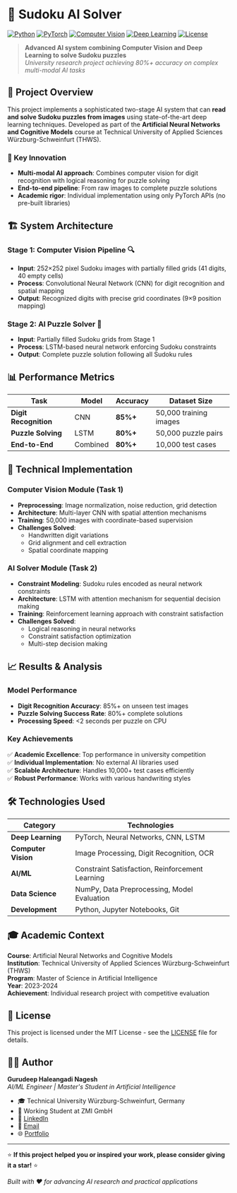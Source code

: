 # 🧩 Sudoku AI Solver

[![Python](https://img.shields.io/badge/Python-3.8+-blue.svg)](https://python.org)
[![PyTorch](https://img.shields.io/badge/PyTorch-2.0+-red.svg)](https://pytorch.org)
[![Computer Vision](https://img.shields.io/badge/CV-Digit%20Recognition-green.svg)](/)
[![Deep Learning](https://img.shields.io/badge/DL-CNN%20%2B%20LSTM-orange.svg)](/)
[![License](https://img.shields.io/badge/License-MIT-yellow.svg)](LICENSE)

> **Advanced AI system combining Computer Vision and Deep Learning to solve Sudoku puzzles**  
> *University research project achieving 80%+ accuracy on complex multi-modal AI tasks*

## 🎯 Project Overview

This project implements a sophisticated two-stage AI system that can **read and solve Sudoku puzzles from images** using state-of-the-art deep learning techniques. Developed as part of the **Artificial Neural Networks and Cognitive Models** course at Technical University of Applied Sciences Würzburg-Schweinfurt (THWS).

### 🧠 Key Innovation
- **Multi-modal AI approach**: Combines computer vision for digit recognition with logical reasoning for puzzle solving
- **End-to-end pipeline**: From raw images to complete puzzle solutions
- **Academic rigor**: Individual implementation using only PyTorch APIs (no pre-built libraries)

## 🏗️ System Architecture

### Stage 1: Computer Vision Pipeline 🔍
- **Input**: 252×252 pixel Sudoku images with partially filled grids (41 digits, 40 empty cells)
- **Process**: Convolutional Neural Network (CNN) for digit recognition and spatial mapping
- **Output**: Recognized digits with precise grid coordinates (9×9 position mapping)

### Stage 2: AI Puzzle Solver 🤖  
- **Input**: Partially filled Sudoku grids from Stage 1
- **Process**: LSTM-based neural network enforcing Sudoku constraints
- **Output**: Complete puzzle solution following all Sudoku rules

## 📊 Performance Metrics

| Task | Model | Accuracy | Dataset Size |
|------|-------|----------|--------------|
| **Digit Recognition** | CNN | **85%+** | 50,000 training images |
| **Puzzle Solving** | LSTM | **80%+** | 50,000 puzzle pairs |
| **End-to-End** | Combined | **80%+** | 10,000 test cases |


## 🔬 Technical Implementation

### Computer Vision Module (Task 1)
- **Preprocessing**: Image normalization, noise reduction, grid detection
- **Architecture**: Multi-layer CNN with spatial attention mechanisms
- **Training**: 50,000 images with coordinate-based supervision
- **Challenges Solved**: 
  - Handwritten digit variations
  - Grid alignment and cell extraction
  - Spatial coordinate mapping

### AI Solver Module (Task 2)
- **Constraint Modeling**: Sudoku rules encoded as neural network constraints
- **Architecture**: LSTM with attention mechanism for sequential decision making
- **Training**: Reinforcement learning approach with constraint satisfaction
- **Challenges Solved**:
  - Logical reasoning in neural networks
  - Constraint satisfaction optimization
  - Multi-step decision making

## 📈 Results & Analysis

### Model Performance
- **Digit Recognition Accuracy**: 85%+ on unseen test images
- **Puzzle Solving Success Rate**: 80%+ complete solutions
- **Processing Speed**: <2 seconds per puzzle on CPU

### Key Achievements
✅ **Academic Excellence**: Top performance in university competition  
✅ **Individual Implementation**: No external AI libraries used  
✅ **Scalable Architecture**: Handles 10,000+ test cases efficiently  
✅ **Robust Performance**: Works with various handwriting styles  

## 🛠️ Technologies Used

| Category | Technologies |
|----------|-------------|
| **Deep Learning** | PyTorch, Neural Networks, CNN, LSTM |
| **Computer Vision** | Image Processing, Digit Recognition, OCR |
| **AI/ML** | Constraint Satisfaction, Reinforcement Learning |
| **Data Science** | NumPy, Data Preprocessing, Model Evaluation |
| **Development** | Python, Jupyter Notebooks, Git |

## 🎓 Academic Context

**Course**: Artificial Neural Networks and Cognitive Models  
**Institution**: Technical University of Applied Sciences Würzburg-Schweinfurt (THWS)  
**Program**: Master of Science in Artificial Intelligence  
**Year**: 2023-2024  
**Achievement**: Individual research project with competitive evaluation  


## 📄 License

This project is licensed under the MIT License - see the [LICENSE](LICENSE) file for details.

## 👨‍💻 Author

**Gurudeep Haleangadi Nagesh**  
*AI/ML Engineer | Master's Student in Artificial Intelligence*

- 🎓 Technical University Würzburg-Schweinfurt, Germany
- 💼 Working Student at ZMI GmbH  
- 🔗 [LinkedIn](https://linkedin.com/in/gurudeephn)
- 📧 [Email](mailto:gurudeep409@gmail.com)
- 🌐 [Portfolio](https://gurudeep-hn.github.io)

---

⭐ **If this project helped you or inspired your work, please consider giving it a star!** ⭐

*Built with ❤️ for advancing AI research and practical applications*
